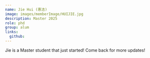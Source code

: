 ```yaml
---
name: Jie Hui (惠洁)
image: images/memberImage/HUIJIE.jpg
description: Master 2025
role: phd
group: alum
links:
  github: 
---
```


Jie is a Master student that just started! Come back for more updates!
